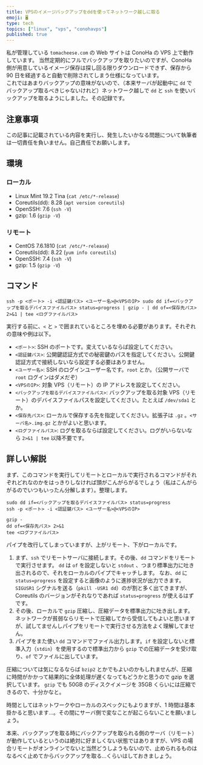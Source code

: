```yaml
---
title: VPSのイメージバックアップをddを使ってネットワーク越しに取る
emoji: 🖥️
type: tech
topics: ["linux", "vps", "conohavps"]
published: true
---
```


私が管理している `tomacheese.com` の Web サイトは ConoHa の VPS 上で動作しています。
当然定期的にフルでバックアップを取りたいのですが、ConoHa 側が用意しているイメージ保存は探し回る限りダウンロードできず、保存から 90 日を経過すると自動で削除されてしまう仕様になっています。  
これではあまりバックアップの意味がないので、（本来サーバが起動中に `dd` でバックアップ取るべきじゃないけれど）ネットワーク越しで `dd` と `ssh` を使いバックアップを取るようにしました。その記録です。

## 注意事項

この記事に記載されている内容を実行し、発生したいかなる問題について執筆者は一切責任を負いません。自己責任でお願いします。

## 環境

### ローカル

- Linux Mint 19.2 Tina (`cat /etc/*-release`)
- Coreutils(dd): 8.28 (`apt version coreutils`)
- OpenSSH: 7.6 (`ssh -V`)
- gzip: 1.6 (`gzip -V`)

### リモート

- CentOS 7.6.1810 (`cat /etc/*-release`)
- Coreutils(dd): 8.22 (`yum info coreutils`)
- OpenSSH: 7.4 (`ssh -V`)
- gzip: 1.5 (`gzip -V`)

## コマンド

```shell
ssh -p <ポート> -i <認証鍵パス> <ユーザー名>@<VPSのIP> sudo dd if=<バックアップを取るデバイスファイルパス> status=progress | gzip - | dd of=<保存先パス> 2>&1 | tee <ログファイルパス>
```

実行する前に、`<` と `>` で囲まれているところを埋める必要があります。それぞれの意味や例は以下。

- `<ポート>`: SSH のポートです。変えているならば設定してください。
- `<認証鍵パス>`: 公開鍵認証方式での秘密鍵のパスを指定してください。公開鍵認証方式で接続しないなら設定する必要はありません。
- `<ユーザー名>`: SSH のログインユーザー名です。`root` とか。（公開サーバで `root` ログインはダメだぞ）
- `<VPSのIP>`: 対象 VPS（リモート）の IP アドレスを設定してください。
- `<バックアップを取るデバイスファイルパス>`: バックアップを取る対象 VPS（リモート）のデバイスファイルパスを設定してください。たとえば `/dev/sda1` とか。
- `<保存先パス>`: ローカルで保存する先を指定してください。拡張子は `.gz` 。`<サーバ名>.img.gz` とかがよいと思います。
- `<ログファイルパス>`: ログを取るならば設定してください。ログがいらないなら `2>&1 | tee` 以降不要です。

## 詳しい解説

まず、このコマンドを実行してリモートとローカルで実行されるコマンドがそれぞれどれなのかをはっきりしなければ頭がこんがらがるでしょう（私はこんがらがるのでいつもいったん分解します）。整理します。

```shell
sudo dd if=<バックアップを取るデバイスファイルパス> status=progress
ssh -p <ポート> -i <認証鍵パス> <ユーザー名>@<VPSのIP>

gzip -
dd of=<保存先パス> 2>&1
tee <ログファイルパス>
```

パイプを改行してしまっていますが、上がリモート、下がローカルです。

1. まず、`ssh` でリモートサーバに接続します。その後、`dd` コマンドをリモートで実行させます。
   `dd` は `of` を設定しないと `stdout` 、つまり標準出力に吐き出されるので、それをローカルのパイプでキャッチします。
   なお、`dd` に `status=progress` を設定すると画像のように進捗状況が出力できます。`SIGUSR1` シグナルを送る（`pkill -USR1 dd`）のが割と多く出てきますが、Coreutils のバージョンがそれなりであれば `status=progress` が使えるはずです。
2. その後、ローカルで `gzip` 圧縮し、圧縮データを標準出力に吐き出します。ネットワークが貧弱ならリモートで圧縮してから受信してもよいと思いますが、試してませんしパイプをリモートで実行させる方法をよく理解してません。
3. パイプをまた使い `dd` コマンドでファイル出力します。`if` を設定しないと標準入力（`stdin`）を使用するので標準出力から `gzip` での圧縮データを受け取り、`of` でファイルに出しています。

圧縮については気になるならば `bzip2` とかでもよいのかもしれませんが、圧縮に時間がかかって結果的に全体処理が遅くなってもどうかと思うので gzip を選択しています。
`gzip` でも 50GB のディスクイメージを 35GB くらいには圧縮できるので、十分かなと。

時間としてはネットワークやローカルのスペックにもよりますが、1 時間は基本掛かると思います…。その間にサーバ側で変なことが起こらないことを願いましょう。

本来、バックアップを取る時にバックアップを取られる側のサーバ（リモート）が動作しているというのは絶対に好ましくない状態ではありますが、VPS の場合リモートがオンラインでないと当然どうしようもないので、止められるものはなるべく止めてからバックアップを取る…くらいはしておきましょう。
